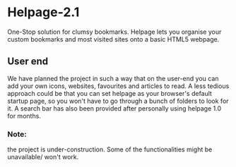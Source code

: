 # Helpage-2.1
One-Stop solution for clumsy bookmarks. Helpage lets you organise your custom bookmarks and most visited sites onto a basic HTML5 webpage.

## User end
We have planned the project in such a way that on the user-end you can add your own icons, websites, favourites and articles to read.
A less tedious approach could be that you can set helpage as your browser's default startup page, so you won't have to go through a bunch of folders to look for it.
A search bar has also been provided after personally using helpage 1.0 for months.

### Note:
the project is under-construction. Some of the functionalities might be unavailable/ won't work.
